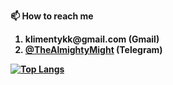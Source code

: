 <strong>📫 How to reach me <strong>
<ol> 
  <li> klimentykk@gmail.com <b>(Gmail)</b></li>
  <li> <a href="https://t.me/TheAlmightyMight">@TheAlmightyMight</a> <b>(Telegram)</b></li>
</ol>
  
[![Top Langs](https://github-readme-stats.vercel.app/api/top-langs/?username=TheAlmightyMight)](https://github.com/TheAlmightyMight/github-readme-stats)
 

